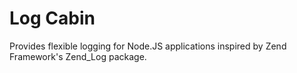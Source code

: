 # Log Cabin

Provides flexible logging for Node.JS applications inspired by Zend Framework's Zend_Log package.